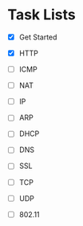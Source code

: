 # Task Lists

- [x] Get Started
- [x] HTTP
- [ ] ICMP
- [ ] NAT
- [ ] IP
- [ ] ARP
- [ ] DHCP
- [ ] DNS
- [ ] SSL
- [ ] TCP
- [ ] UDP
- [ ] 802.11

